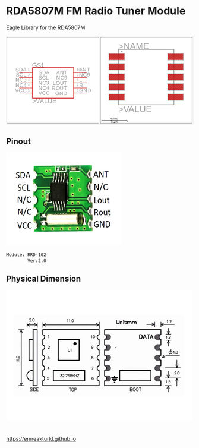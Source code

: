 # RDA5807M FM Radio Tuner Module

Eagle Library for the RDA5807M

<img src="img/ss.png" alt="RDA5807M Eagle Library">

## Pinout

<img src="img/pinout.png" alt="RDA5807M Pinout" width="310px" height="250px">

```
Module: RRD-102
        Ver:2.0
```
## Physical Dimension

<img src="img/dimension.png" alt="RDA5807M Physical Dimension">

#

https://emreakturkl.github.io
